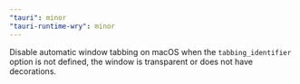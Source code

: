 ```yaml
---
"tauri": minor
"tauri-runtime-wry": minor
---
```


Disable automatic window tabbing on macOS when the `tabbing_identifier` option is not defined, the window is transparent or does not have decorations.
